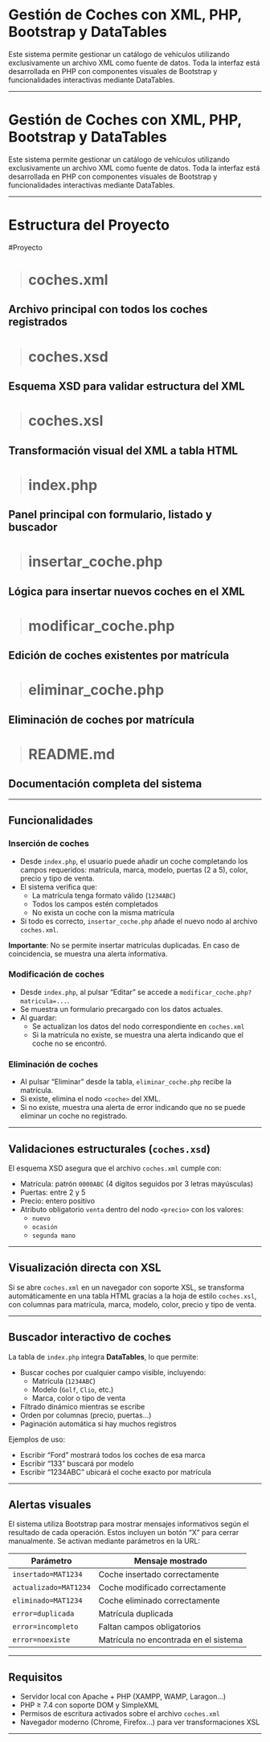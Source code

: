 # Gestión de Coches con XML, PHP, Bootstrap y DataTables

Este sistema permite gestionar un catálogo de vehículos utilizando exclusivamente un archivo XML como fuente de datos. Toda la interfaz está desarrollada en PHP con componentes visuales de Bootstrap y funcionalidades interactivas mediante DataTables.


---
# Gestión de Coches con XML, PHP, Bootstrap y DataTables

Este sistema permite gestionar un catálogo de vehículos utilizando exclusivamente un archivo XML como fuente de datos. Toda la interfaz está desarrollada en PHP con componentes visuales de Bootstrap y funcionalidades interactivas mediante DataTables.

---

# Estructura del Proyecto


#Proyecto


> # coches.xml 
## Archivo principal con todos los coches registrados


> # coches.xsd           
## Esquema XSD para validar estructura del XML


> # coches.xsl            
## Transformación visual del XML a tabla HTML


> # index.php            
## Panel principal con formulario, listado y buscador


># insertar_coche.php
## Lógica para insertar nuevos coches en el XML


> # modificar_coche.php   
## Edición de coches existentes por matrícula


> # eliminar_coche.php    
## Eliminación de coches por matrícula

> # README.md            
## Documentación completa del sistema

---

## Funcionalidades

### Inserción de coches

- Desde `index.php`, el usuario puede añadir un coche completando los campos requeridos: matrícula, marca, modelo, puertas (2 a 5), color, precio y tipo de venta.
- El sistema verifica que:
  - La matrícula tenga formato válido (`1234ABC`)
  - Todos los campos estén completados
  - No exista un coche con la misma matrícula
- Si todo es correcto, `insertar_coche.php` añade el nuevo nodo al archivo `coches.xml`.

**Importante**: No se permite insertar matrículas duplicadas. En caso de coincidencia, se muestra una alerta informativa.

### Modificación de coches

- Desde `index.php`, al pulsar “Editar” se accede a `modificar_coche.php?matricula=...`.
- Se muestra un formulario precargado con los datos actuales.
- Al guardar:
  - Se actualizan los datos del nodo correspondiente en `coches.xml`
  - Si la matrícula no existe, se muestra una alerta indicando que el coche no se encontró.

### Eliminación de coches

- Al pulsar “Eliminar” desde la tabla, `eliminar_coche.php` recibe la matrícula.
- Si existe, elimina el nodo `<coche>` del XML.
- Si no existe, muestra una alerta de error indicando que no se puede eliminar un coche no registrado.

---

## Validaciones estructurales (`coches.xsd`)

El esquema XSD asegura que el archivo `coches.xml` cumple con:

- Matrícula: patrón `0000ABC` (4 dígitos seguidos por 3 letras mayúsculas)
- Puertas: entre 2 y 5
- Precio: entero positivo
- Atributo obligatorio `venta` dentro del nodo `<precio>` con los valores:
  - `nuevo`
  - `ocasión`
  - `segunda mano`

---

## Visualización directa con XSL

Si se abre `coches.xml` en un navegador con soporte XSL, se transforma automáticamente en una tabla HTML gracias a la hoja de estilo `coches.xsl`, con columnas para matrícula, marca, modelo, color, precio y tipo de venta.

---

## Buscador interactivo de coches

La tabla de `index.php` integra **DataTables**, lo que permite:

- Buscar coches por cualquier campo visible, incluyendo:
  - Matrícula (`1234ABC`)
  - Modelo (`Golf`, `Clio`, etc.)
  - Marca, color o tipo de venta
- Filtrado dinámico mientras se escribe
- Orden por columnas (precio, puertas...)
- Paginación automática si hay muchos registros

Ejemplos de uso:
- Escribir “Ford” mostrará todos los coches de esa marca
- Escribir “133” buscará por modelo
- Escribir “1234ABC” ubicará el coche exacto por matrícula

---

## Alertas visuales

El sistema utiliza Bootstrap para mostrar mensajes informativos según el resultado de cada operación. Estos incluyen un botón “X” para cerrar manualmente. Se activan mediante parámetros en la URL:

| Parámetro            | Mensaje mostrado                     |
|----------------------|---------------------------------------|
| `insertado=MAT1234`  | Coche insertado correctamente         |
| `actualizado=MAT1234`| Coche modificado correctamente        |
| `eliminado=MAT1234`  | Coche eliminado correctamente         |
| `error=duplicada`    | Matrícula duplicada                   |
| `error=incompleto`   | Faltan campos obligatorios            |
| `error=noexiste`     | Matrícula no encontrada en el sistema |

---

## Requisitos

- Servidor local con Apache + PHP (XAMPP, WAMP, Laragon...)
- PHP ≥ 7.4 con soporte DOM y SimpleXML
- Permisos de escritura activados sobre el archivo `coches.xml`
- Navegador moderno (Chrome, Firefox…) para ver transformaciones XSL

---
